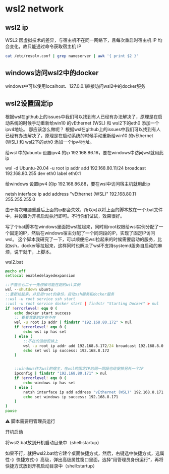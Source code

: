 
# wsl2 network

## wsl2 ip

WSL2 因虚拟技术的差异，与宿主机不在同一网络下，且每次重启时宿主机 IP 均会变化，故只能通过命令获取宿主机 IP

```sh
cat /etc/resolv.conf | grep nameserver | awk '{ print $2 }' 
```

## windows访问wsl2中的docker

windows中可以使用localhost、127.0.0.1直接访问wsl2中的docker服务

## wsl2设置固定ip

根据wsl在github上的issues中我们可以找到有人已经有办法解决了，原理是在启动系统的时候手动重新给win10 的vEthernet (WSL) 和 wsl2下的eth0 添加一个ipv4地址。
那应该怎么做呢？
根据wsl在github上的issues中我们可以找到有人已经有办法解决了，原理是在启动系统的时候手动重新给win10 的vEthernet (WSL) 和 wsl2下的eth0 添加一个ipv4地址。

给wsl 中的ubuntu 设置ipv4 的ip 192.168.86.16，要在windows中访问wsl就用此ip

wsl -d Ubuntu-20.04 -u root ip addr add 192.168.80.11/24 broadcast 192.168.80.255 dev eth0 label eth0:1

给windows 设置ipv4 的ip 192.168.86.88，要在wsl中访问宿主机就用此ip

netsh interface ip add address "vEthernet (WSL)" 192.168.80.11 255.255.255.0

由于每次电脑重启后上面的ip都会失效，所以可以将上面的脚本放在一个.bat文件中，并设置为开机启动执行即可。不行你们试试，效果很好。

写了个bat脚本在windows里面把wsl拉起来，同时用root权限给wsl实例分配了一个固定的IP，然后在windows宿主分配了一个同网段的IP，实现了固定IP访问wsl。 这个脚本我研究了一下，可以顺便把wsl拉起来的时候需要启动的服务，比如ssh，docker等拉起来，这样同时也解决了wsl不支持systemd服务自启动的麻烦，说干就干，上脚本。

wsl2.bat

```bat
@echo off
setlocal enabledelayedexpansion

::不管三七二十一先停掉可能在跑的wsl实例
wsl --shutdown ubuntu
::重新拉起来，并且用root的身份，启动ssh服务和docker服务
::wsl -u root service ssh start
::wsl -u root service docker start | findstr "Starting Docker" > nul
if !errorlevel! equ 0 (
    echo docker start success
    :: 看看我要的IP在不在
    wsl -u root ip addr | findstr "192.168.80.172" > nul
    if !errorlevel! equ 0 (
        echo wsl ip has set
    ) else (
        ::不在的话给安排上
        wsl -u root ip addr add 192.168.8.172/24 broadcast 192.168.8.0 dev eth0 label eth0:1
        echo set wsl ip success: 192.168.8.172
    )


    ::windows作为wsl的宿主，在wsl的固定IP的同一网段也给安排另外一个IP
    ipconfig | findstr "192.168.80.171" > nul
    if !errorlevel! equ 0 (
        echo windows ip has set
    ) else (
        netsh interface ip add address "vEthernet (WSL)" 192.168.8.171 255.255.255.0
        echo set windows ip success: 192.168.8.171
    )
)
pause

```

:warning: 脚本需要用管理员运行

开机启动

将wsl2.bat放到开机启动目录中（shell:startup）

如果不行，就把wsl2.bat给它建个桌面快捷方式，然后，右键选中快捷方式，选属性-》快捷方式-》高级，弹出高级属性窗口里面，选择”用管理员身份运行“，再将快捷方式放到开机启动目录中（shell:startup）
